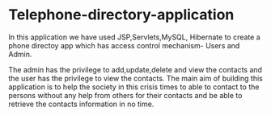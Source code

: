 # Telephone-directory-application


In this application we have used JSP,Servlets,MySQL, Hibernate to create a phone directoy app which has access control mechanism- Users and Admin.

The admin has the privilege to add,update,delete and view the contacts and the user has the privilege to view the contacts. The main aim of building this application is to
help the society in this crisis times to able to contact to the persons without any help from others for their contacts and be able to retrieve the contacts information in no time.
